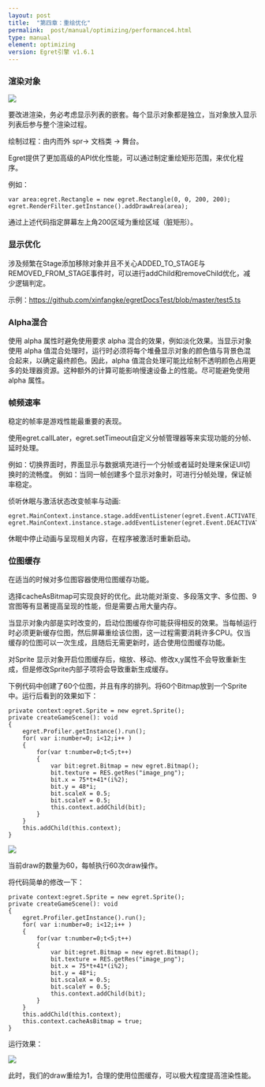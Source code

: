```yaml
---
layout: post
title:  "第四章：重绘优化"
permalink:  post/manual/optimizing/performance4.html
type: manual
element: optimizing
version: Egret引擎 v1.6.1
---
```



### 渲染对象

![]({{site.baseurl}}/assets/img-optimzing-performance/performance4-1.png)

要改进渲染，务必考虑显示列表的嵌套。每个显示对象都是独立，当对象放入显示列表后参与整个渲染过程。

绘制过程：由内而外 spr-> 文档类 -> 舞台。

Egret提供了更加高级的API优化性能，可以通过制定重绘矩形范围，来优化程序。

例如：

    var area:egret.Rectangle = new egret.Rectangle(0, 0, 200, 200);
    egret.RenderFilter.getInstance().addDrawArea(area);

通过上述代码指定屏幕左上角200区域为重绘区域（脏矩形）。

### 显示优化

涉及频繁在Stage添加移除对象并且不关心ADDED_TO_STAGE与REMOVED_FROM_STAGE事件时，可以进行addChild和removeChild优化，减少逻辑判定。

示例：https://github.com/xinfangke/egretDocsTest/blob/master/test5.ts

### Alpha混合

使用 alpha 属性时避免使用要求 alpha 混合的效果，例如淡化效果。当显示对象使用 alpha 值混合处理时，运行时必须将每个堆叠显示对象的颜色值与背景色混合起来，以确定最终颜色。因此，alpha 值混合处理可能比绘制不透明颜色占用更多的处理器资源。这种额外的计算可能影响慢速设备上的性能。尽可能避免使用 alpha 属性。

### 帧频速率

稳定的帧率是游戏性能最重要的表现。

使用egret.callLater，egret.setTimeout自定义分帧管理器等来实现功能的分帧、延时处理。

例如：切换界面时，界面显示与数据填充进行一个分帧或者延时处理来保证UI切换时的流畅度。
例如：当同一帧创建多个显示对象时，可进行分帧处理，保证帧率稳定。

侦听休眠与激活状态改变帧率与动画:

    egret.MainContext.instance.stage.addEventListener(egret.Event.ACTIVATE,this.f,this);
    egret.MainContext.instance.stage.addEventListener(egret.Event.DEACTIVATE,this.f,this);

休眠中停止动画与呈现相关内容，在程序被激活时重新启动。

### 位图缓存

在适当的时候对多位图容器使用位图缓存功能。

选择cacheAsBitmap可实现良好的优化。此功能对渐变、多段落文字、多位图、9宫图等有显著提高呈现的性能，但是需要占用大量内存。

当显示对象内部是实时改变的，启动位图缓存你可能获得相反的效果。当每帧运行时必须更新缓存位图，然后屏幕重绘该位图，这一过程需要消耗许多CPU。仅当缓存的位图可以一次生成，且随后无需更新时，适合使用位图缓存功能。

对Sprite 显示对象开启位图缓存后，缩放、移动、修改x,y属性不会导致重新生成，但是修改Sprite内部子项将会导致重新生成缓存。

下例代码中创建了60个位图，并且有序的排列。将60个Bitmap放到一个Sprite中。运行后看到的效果如下：

    private context:egret.Sprite = new egret.Sprite();
    private createGameScene(): void
    {
        egret.Profiler.getInstance().run();
        for( var i:number=0; i<12;i++ )
        {
            for(var t:number=0;t<5;t++)
            {
                var bit:egret.Bitmap = new egret.Bitmap();
                bit.texture = RES.getRes("image_png");
                bit.x = 75*t+41*(i%2);
                bit.y = 48*i;
                bit.scaleX = 0.5;
                bit.scaleY = 0.5;
                this.context.addChild(bit);
            }
        }
        this.addChild(this.context);
    }

![]({{site.baseurl}}/assets/img-optimzing-performance/performance4-2.png)

当前draw的数量为60，每帧执行60次draw操作。

将代码简单的修改一下：

    private context:egret.Sprite = new egret.Sprite();
    private createGameScene(): void
    {
        egret.Profiler.getInstance().run();
        for( var i:number=0; i<12;i++ )
        {
            for(var t:number=0;t<5;t++)
            {
                var bit:egret.Bitmap = new egret.Bitmap();
                bit.texture = RES.getRes("image_png");
                bit.x = 75*t+41*(i%2);
                bit.y = 48*i;
                bit.scaleX = 0.5;
                bit.scaleY = 0.5;
                this.context.addChild(bit);
            }
        }
        this.addChild(this.context);
        this.context.cacheAsBitmap = true;
    }

运行效果：

![]({{site.baseurl}}/assets/img-optimzing-performance/performance4-3.png)

此时，我们的draw重绘为1，合理的使用位图缓存，可以极大程度提高渲染性能。